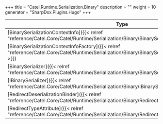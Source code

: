 

+++
title = "Catel.Runtime.Serialization.Binary" 
description = ""
weight = 10
generator = "SharpDox.Plugins.Hugo"
+++

Type|Description
---|---
[BinarySerializationContextInfo]({{&lt; relref "reference/Catel.Core/Catel/Runtime/Serialization/Binary/BinarySerializationContextInfo.md" &gt;}})| 
[BinarySerializationContextInfoFactory]({{&lt; relref "reference/Catel.Core/Catel/Runtime/Serialization/Binary/BinarySerializationContextInfoFactory.md" &gt;}})| 
[BinarySerializer]({{&lt; relref "reference/Catel.Core/Catel/Runtime/Serialization/Binary/BinarySerializer.md" &gt;}})| 
[IBinarySerializer]({{&lt; relref "reference/Catel.Core/Catel/Runtime/Serialization/Binary/IBinarySerializer.md" &gt;}})| 
[RedirectDeserializationBinder]({{&lt; relref "reference/Catel.Core/Catel/Runtime/Serialization/Binary/RedirectDeserializationBinder.md" &gt;}})| 
[RedirectTypeAttribute]({{&lt; relref "reference/Catel.Core/Catel/Runtime/Serialization/Binary/RedirectTypeAttribute.md" &gt;}})| 

